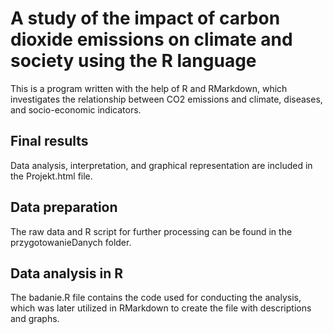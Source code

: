 # A study of the impact of carbon dioxide emissions on climate and society using the R language

This is a program written with the help of R and RMarkdown, which investigates the relationship between CO2 emissions and climate, diseases, and socio-economic indicators.

## Final results

Data analysis, interpretation, and graphical representation are included in the Projekt.html file.

## Data preparation

The raw data and R script for further processing can be found in the przygotowanieDanych folder.

## Data analysis in R

The badanie.R file contains the code used for conducting the analysis, which was later utilized in RMarkdown to create the file with descriptions and graphs.
